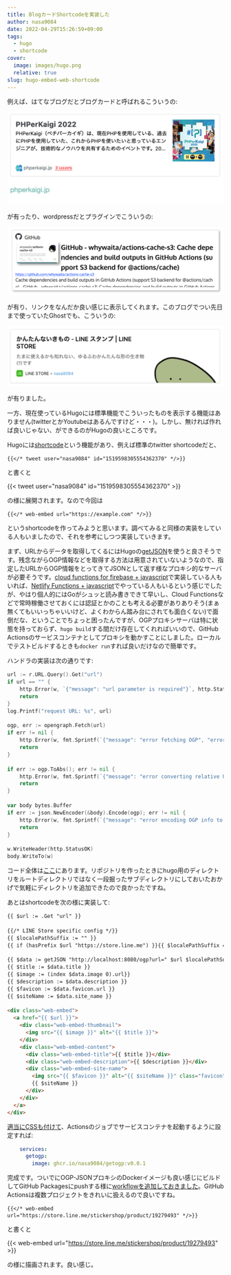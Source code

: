 ```yaml
---
title: BlogカードShortcodeを実装した
author: nasa9084
date: 2022-04-29T15:26:59+09:00
tags:
  - hugo
  - shortcode
cover:
  image: images/hugo.png
  relative: true
slug: hugo-embed-web-shortcode
---
```


例えば、はてなブログだとブログカードと呼ばれるこういうの:

![はてなブログのブログカード](images/hatena-web-card.png)

が有ったり、wordpressだとプラグインでこういうの:

![Wordpressのlinkcard](images/wordpress-linkcard.png)

が有り、リンクをなんだか良い感じに表示してくれます。このブログでつい先日まで使っていたGhostでも、こういうの:

![Ghostのbookmark card](images/ghost-bookmark-card.png)

が有りました。

一方、現在使っているHugoには標準機能でこういったものを表示する機能はありません(twitterとかYoutubeはあるんですけど・・・)。しかし、無ければ作れば良いじゃない、ができるのがHugoの良いところです。

Hugoには[shortcode](https://gohugo.io/content-management/shortcodes/)という機能があり、例えば標準のtwitter shortcodeだと、

```
{{</* tweet user="nasa9084" id="1519598305554362370" */>}}
```

と書くと

{{< tweet user="nasa9084" id="1519598305554362370" >}}

の様に展開されます。なので今回は

```
{{</* web-embed url="https://example.com" */>}}
```

というshortcodeを作ってみようと思います。調べてみると同様の実装をしている人もいましたので、それを参考にしつつ実装していきます。

まず、URLからデータを取得してくるにはHugoの[getJSON](https://gohugo.io/templates/data-templates/#get-remote-data)を使うと良さそうです。残念ながらOGP情報などを取得する方法は用意されていないようなので、指定したURLからOGP情報をとってきてJSONとして返す様なプロキシ的なサーバが必要そうです。[cloud functions for firebase + javascript](https://seita.icu/post/hugo-shortcode-web-embed/)で実装している人もいれば、[Netlify Functions + javascript](https://wada.page/post/0003-hugo-blogcard/)でやっている人もいるという感じでしたが、やはり個人的にはGoがシュッと読み書きできて早いし、Cloud Functionsなどで常時稼働させておくには認証とかのことも考える必要がありありそう(まぁ無くてもいいっちゃいいけど、よくわからん踏み台にされても面白くない)で面倒だな、ということでちょっと困ったんですが、OGPプロキシサーバは特に状態を持っておらず、`hugo build`する間だけ存在してくれればいいので、GitHub Actionsのサービスコンテナとしてプロキシを動かすことにしました。ローカルでテストビルドするときも`docker run`すれば良いだけなので簡単です。

ハンドラの実装は次の通りです:

``` go
url := r.URL.Query().Get("url")
if url == "" {
	http.Error(w, `{"message": "url parameter is required"}`, http.StatusBadRequest)
	return
}
log.Printf("request URL: %s", url)

ogp, err := opengraph.Fetch(url)
if err != nil {
	http.Error(w, fmt.Sprintf(`{"message": "error fetching OGP", "error": "%s"}`, err.Error()), http.StatusInternalServerError)
	return
}

if err := ogp.ToAbs(); err != nil {
	http.Error(w, fmt.Sprintf(`{"message": "error converting relative URLs to absolute URLs", "error": "%s"}`, err.Error()), http.StatusInternalServerError)
	return
}

var body bytes.Buffer
if err := json.NewEncoder(&body).Encode(ogp); err != nil {
	http.Error(w, fmt.Sprintf(`{"message": "error encoding OGP info to JSON", "error": "%s"}`, err.Error()), http.StatusInternalServerError)
	return
}

w.WriteHeader(http.StatusOK)
body.WriteTo(w)
```

コード全体は[ここ](https://github.com/nasa9084/blog.web-apps.tech/blob/0eea2254f7650b5a682e568fdc55fbbb9679d913/getogp/main.go)にあります。リポジトリを作ったときにhugo用のディレクトリをルートディレクトリではなく一段掘ったサブディレクトリにしておいたおかげで気軽にディレクトリを追加できたので良かったですね。

あとはshortcodeを次の様に実装して:

``` html
{{ $url := .Get "url" }}

{{/* LINE Store specific config */}}
{{ $localePathSuffix := "" }}
{{ if (hasPrefix $url "https://store.line.me") }}{{ $localePathSuffix = "/ja" }}{{ end }}

{{ $data := getJSON "http://localhost:8080/ogp?url=" $url $localePathSuffix }}
{{ $title := $data.title }}
{{ $image := (index $data.image 0).url}}
{{ $description := $data.description }}
{{ $favicon := $data.favicon.url }}
{{ $siteName := $data.site_name }}

<div class="web-embed">
  <a href="{{ $url }}">
    <div class="web-embed-thumbnail">
      <img src="{{ $image }}" alt="{{ $title }}">
    </div>
    <div class="web-embed-content">
      <div class="web-embed-title">{{ $title }}</div>
      <div class="web-embed-description">{{ $description }}</div>
      <div class="web-embed-site-name">
        <img src="{{ $favicon }}" alt="{{ $siteName }}" class="favicon">
        {{ $siteName }}
      </div>
    </div>
  </a>
</div>
```

[適当にCSSも付けて](https://github.com/nasa9084/blog.web-apps.tech/blob/a147d54390dbe2655f9d0ce216dc956ea6262572/blog.web-apps.tech/assets/css/extended/web-embed.css)、Actionsのジョブでサービスコンテナを起動するように設定すれば:

``` yaml
    services:
      getogp:
        image: ghcr.io/nasa9084/getogp:v0.0.1

```

完成です。ついでにOGP-JSONプロキシのDockerイメージも良い感じにビルドしてGitHub Packagesにpushする様に[workflowを追加しておきました](https://github.com/nasa9084/blog.web-apps.tech/blob/a147d54390dbe2655f9d0ce216dc956ea6262572/.github/workflows/getogp.yaml)。GitHub Actionsは複数プロジェクトをきれいに扱えるので良いですね。

```
{{</* web-embed url="https://store.line.me/stickershop/product/19279493" */>}}
```

と書くと

{{< web-embed url="https://store.line.me/stickershop/product/19279493" >}}

の様に描画されます。良い感じ。
